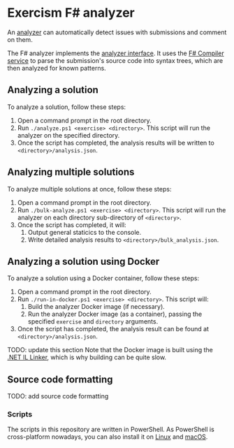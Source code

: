 # Exercism F# analyzer

An [analyzer][analyzer-introduction] can automatically detect issues with submissions and comment on them.

The F# analyzer implements the [analyzer interface][analyzer-interface]. It uses the [F# Compiler service][fsharp-compiler-service] to parse the submission's source code into syntax trees, which are then analyzed for known patterns.

## Analyzing a solution

To analyze a solution, follow these steps:

1. Open a command prompt in the root directory.
1. Run `./analyze.ps1 <exercise> <directory>`. This script will run the analyzer on the specified directory.
1. Once the script has completed, the analysis results will be written to `<directory>/analysis.json`.

## Analyzing multiple solutions

To analyze multiple solutions at once, follow these steps:

1. Open a command prompt in the root directory.
1. Run `./bulk-analyze.ps1 <exercise> <directory>`. This script will run the analyzer on each directory sub-directory of `<directory>`.
1. Once the script has completed, it will:
   1. Output general staticics to the console.
   1. Write detailed analysis results to `<directory>/bulk_analysis.json`.

## Analyzing a solution using Docker

To analyze a solution using a Docker container, follow these steps:

1. Open a command prompt in the root directory.
1. Run `./run-in-docker.ps1 <exercise> <directory>`. This script will:
   1. Build the analyzer Docker image (if necessary).
   1. Run the analyzer Docker image (as a container), passing the specified `exercise` and `directory` arguments.
1. Once the script has completed, the analysis result can be found at `<directory>/analysis.json`.

TODO: update this section
Note that the Docker image is built using the [.NET IL Linker](https://github.com/dotnet/core/blob/master/samples/linker-instructions.md#using-the-net-il-linker), which is why building can be quite slow.

## Source code formatting

TODO: add source code formatting

### Scripts

The scripts in this repository are written in PowerShell. As PowerShell is cross-platform nowadays, you can also install it on [Linux](https://docs.microsoft.com/en-us/powershell/scripting/install/installing-powershell-core-on-linux?view=powershell-6) and [macOS](https://docs.microsoft.com/en-us/powershell/scripting/install/installing-powershell-core-on-macos?view=powershell-6).

[analyzer-introduction]: https://github.com/exercism/automated-analysis/blob/master/docs/analyzers/introduction.md
[analyzer-interface]: https://github.com/exercism/automated-analysis/blob/master/docs/analyzers/interface.md
[fsharp-compiler-service]: https://fsharp.github.io/FSharp.Compiler.Service/
